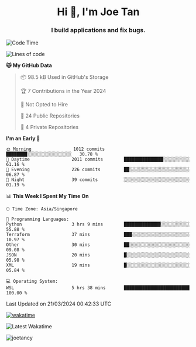 <h1 align="center">Hi 👋, I'm Joe Tan</h1>
<h3 align="center">I build applications and fix bugs.</h3>

<!--START_SECTION:waka-->
![Code Time](http://img.shields.io/badge/Code%20Time-1%2C336%20hrs%2030%20mins-blue)

![Lines of code](https://img.shields.io/badge/From%20Hello%20World%20I%27ve%20Written-46.5%20million%20lines%20of%20code-blue)

**🐱 My GitHub Data** 

> 📦 98.5 kB Used in GitHub's Storage 
 > 
> 🏆 7 Contributions in the Year 2024
 > 
> 🚫 Not Opted to Hire
 > 
> 📜 24 Public Repositories 
 > 
> 🔑 4 Private Repositories 
 > 
**I'm an Early 🐤** 

```text
🌞 Morning                1012 commits        ████████░░░░░░░░░░░░░░░░░   30.78 % 
🌆 Daytime                2011 commits        ███████████████░░░░░░░░░░   61.16 % 
🌃 Evening                226 commits         ██░░░░░░░░░░░░░░░░░░░░░░░   06.87 % 
🌙 Night                  39 commits          ░░░░░░░░░░░░░░░░░░░░░░░░░   01.19 % 
```


📊 **This Week I Spent My Time On** 

```text
🕑︎ Time Zone: Asia/Singapore

💬 Programming Languages: 
Python                   3 hrs 9 mins        ██████████████░░░░░░░░░░░   55.88 % 
Terraform                37 mins             ███░░░░░░░░░░░░░░░░░░░░░░   10.97 % 
Other                    30 mins             ██░░░░░░░░░░░░░░░░░░░░░░░   09.08 % 
JSON                     20 mins             █░░░░░░░░░░░░░░░░░░░░░░░░   05.98 % 
XML                      19 mins             █░░░░░░░░░░░░░░░░░░░░░░░░   05.84 % 

💻 Operating System: 
WSL                      5 hrs 38 mins       █████████████████████████   100.00 % 
```


 Last Updated on 21/03/2024 00:42:33 UTC
<!--END_SECTION:waka-->
[![wakatime](https://wakatime.com/badge/user/e0e3a0f0-6d69-4241-946d-0baaf7b91278.svg)](https://wakatime.com/@e0e3a0f0-6d69-4241-946d-0baaf7b91278)

![Latest Wakatime](https://github.com/joetancy/joetancy/workflows/Latest%20Wakatime/badge.svg)

<p align="left"> <img src="https://komarev.com/ghpvc/?username=joetancy" alt="joetancy" /> </p>

